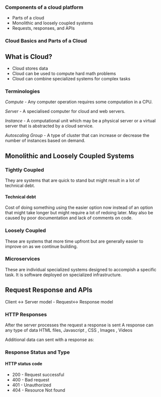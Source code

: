 
### Components of a cloud platform

- Parts of a cloud
- Monolithic and loosely coupled systems
- Requests, responses, and APIs

### Cloud Basics and Parts of a Cloud

## What is Cloud?

 - Cloud stores data
 - Cloud can be used to compute hard math problems
 - Cloud can combine specialized systems for complex tasks

### Terminologies

*Compute* - Any computer operation requires some computation in a CPU.

*Server* - A specialised computer for cloud and web servers.

*Instance* -  A computational unit which may be a physical server or a virtual server that is abstracted by a cloud service.

*Autoscaling Group* - A type of cluster that can increase or decrease the number of instances based on demand.

## Monolithic and Loosely Coupled Systems

### Tightly Coupled

They are systems  that are quick to stand but might result in a lot of technical debt.

#### Technical debt 

Cost of doing something using the easier option now instead of an option that might take longer but might require a lot of redoing later.
May also be caused by poor documentation and lack of comments on code.

### Loosely Coupled 

These are systems that more time upfront but are generally easier to improve on as we continue building.

### Microservices

These are individual specialized systems designed to accompish a specific task. It is software deployed on specialized infrastructure.

## Request Response and APIs

Client :left_right_arrow: Server model - Request:left_right_arrow: Response model

### HTTP Responses

After the server processes the request a response is sent
A response can any type of data HTML files, Javascript , CSS , Images , Videos 

Additional data can sent with a response as:

### Response Status and Type

#### HTTP status code 

- 200 - Request successful
- 400 - Bad request
- 401 - Unauthorized
- 404 - Resource Not found
